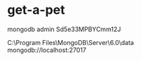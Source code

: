 # get-a-pet
 
mongodb
admin
Sd5e33MPBYCmm12J

C:\Program Files\MongoDB\Server\6.0\data\
mongodb://localhost:27017